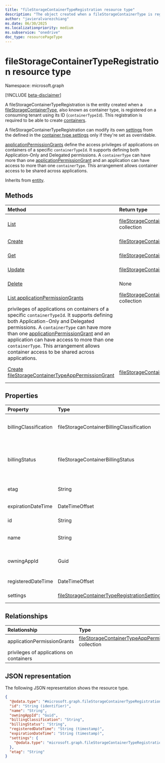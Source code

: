 ```yaml
---
title: "fileStorageContainerTypeRegistration resource type"
description: "The object created when a fileStorageContainerType is registered in a tenant"
author: "javieralvarezchiang"
ms.date: 06/30/2025
ms.localizationpriority: medium
ms.subservice: "onedrive"
doc_type: resourcePageType
---
```


# fileStorageContainerTypeRegistration resource type

Namespace: microsoft.graph

[!INCLUDE [beta-disclaimer](../../includes/beta-disclaimer.md)]

A fileStorageContainerTypeRegistration is the entity created when a 
[fileStorageContainerType][fileStorageContainerType], also known as container type,
 is registered on a consuming tenant using its ID (`containerTypeId`). 
 This registration is required to be able to create [containers][fileStorageContainer].

A fileStorageContainerTypeRegistration can modify its own [settings][fileStorageContainerTypeRegistrationSettings]
from the defined in the [container type settings][fileStorageContainerTypeSettings]
only if they're set as overridable.

[applicationPermissionGrants][fileStorageContainerTypeAppPermissionGrant] define the access 
privileges of applications on containers of a specific `containerTypeId`. It supports defining both Application-Only and Delegated permissions. A `containerType` can have more than one [applicationPermissionGrant][fileStorageContainerTypeAppPermissionGrant] and an application can have access to more than one `containerType`. This arrangement allows container access to be shared across applications.



Inherits from [entity](../resources/entity.md).


## Methods
|Method|Return type|Description|
|:---|:---|:---|
|[List](../api/filestorage-list-containertyperegistrations.md)|[fileStorageContainerTypeRegistration](../resources/filestoragecontainertyperegistration.md) collection|Get a list of the fileStorageContainerTypeRegistration objects and their properties.|
|[Create](../api/filestorage-post-containertyperegistrations.md)|[fileStorageContainerTypeRegistration](../resources/filestoragecontainertyperegistration.md)|Create a new fileStorageContainerTypeRegistration object.|
|[Get](../api/filestoragecontainertyperegistration-get.md)|[fileStorageContainerTypeRegistration](../resources/filestoragecontainertyperegistration.md)|Read the properties and relationships of a fileStorageContainerTypeRegistration object.|
|[Update](../api/filestoragecontainertyperegistration-update.md)|[fileStorageContainerTypeRegistration](../resources/filestoragecontainertyperegistration.md)|Update the properties of a fileStorageContainerTypeRegistration object.|
|[Delete](../api/filestorage-delete-containertyperegistrations.md)|None|Delete a fileStorageContainerTypeRegistration object.|
|[List applicationPermissionGrants](../api/filestoragecontainertyperegistration-list-applicationpermissiongrants.md)|[fileStorageContainerTypeAppPermissionGrant](../resources/filestoragecontainertypeapppermissiongrant.md) collection|Define the access 
privileges of applications on containers of a specific `containerTypeId`. It supports defining both Application-Only and Delegated permissions. A `containerType` can have more than one [applicationPermissionGrant][fileStorageContainerTypeAppPermissionGrant] and an application can have access to more than one `containerType`. This arrangement allows container access to be shared across applications.|
|[Create fileStorageContainerTypeAppPermissionGrant](../api/filestoragecontainertyperegistration-post-applicationpermissiongrants.md)|[fileStorageContainerTypeAppPermissionGrant](../resources/filestoragecontainertypeapppermissiongrant.md)|Create a new fileStorageContainerTypeAppPermissionGrant object.|

## Properties
|Property|Type|Description|
|:---|:---|:---|
|billingClassification|fileStorageContainerBillingClassification|Billing type. Defaults to standard. The possible values are: `standard`, `trial`, `directToCustomer`.|
|billingStatus|fileStorageContainerBillingStatus|Billing status. Valid when the billing has been set up and with trial fileStorageContainerTypes. The possible values are: `invalid`, `valid`.|
|etag|String|Used in update for optimistic concurrency control.|
|expirationDateTime|DateTimeOffset|Expiration Date. Read-only.|
|id|String|fileStorageContainerType ID. Read-only|
|name|String|name of the fileStorageContainerType. Read-only.|
|owningAppId|Guid|ID of the application that owns the fileStorageContainerType. Read-only|
|registeredDateTime|DateTimeOffset|Registration Date. Read-only|
|settings|[fileStorageContainerTypeRegistrationSettings](../resources/filestoragecontainertyperegistrationsettings.md)|fileStorageContainerType settings|

## Relationships
|Relationship|Type|Description|
|:---|:---|:---|
|applicationPermissionGrants|[fileStorageContainerTypeAppPermissionGrant](../resources/filestoragecontainertypeapppermissiongrant.md) collection|Access 
privileges of applications on containers|

## JSON representation
The following JSON representation shows the resource type.
<!-- {
  "blockType": "resource",
  "keyProperty": "id",
  "@odata.type": "microsoft.graph.fileStorageContainerTypeRegistration",
  "baseType": "microsoft.graph.entity",
  "openType": false
}
-->
``` json
{
  "@odata.type": "#microsoft.graph.fileStorageContainerTypeRegistration",
  "id": "String (identifier)",
  "name": "String",
  "owningAppId": "Guid",
  "billingClassification": "String",
  "billingStatus": "String",
  "registeredDateTime": "String (timestamp)",
  "expirationDateTime": "String (timestamp)",
  "settings": {
    "@odata.type": "microsoft.graph.fileStorageContainerTypeRegistrationSettings"
  },
  "etag": "String"
}
```

[fileStorageContainerTypeRegistration]: filestoragecontainertyperegistration.md
[fileStorageContainerType]: filestoragecontainertype.md
[fileStorageContainer]: filestoragecontainer.md
[fileStorageContainerTypeAppPermissionGrant]: filestoragecontainertypeapppermissiongrant.md
[fileStorageContainerTypeRegistrationSettings]: filestoragecontainertyperegistrationsettings.md
[fileStorageContainerTypeSettings]: filestoragecontainertypeSettings.md
